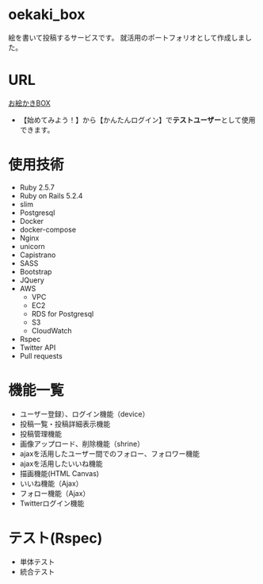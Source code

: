 
# oekaki_box
絵を書いて投稿するサービスです。
就活用のポートフォリオとして作成しました。  
# URL
[お絵かきBOX](http://52.192.33.26/)
* 【始めてみよう！】から【かんたんログイン】で<strong>テストユーザー</strong>として使用できます。
# 使用技術
* Ruby 2.5.7
* Ruby on Rails 5.2.4
* slim
* Postgresql
* Docker
* docker-compose
* Nginx
* unicorn
* Capistrano
* SASS
* Bootstrap
* JQuery
* AWS
  * VPC
  * EC2
  * RDS for Postgresql
  * S3
  * CloudWatch
* Rspec
* Twitter API
* Pull requests
# 機能一覧
* ユーザー登録）、ログイン機能（device）
* 投稿一覧・投稿詳細表示機能
* 投稿管理機能
* 画像アップロード、削除機能（shrine）
* ajaxを活用したユーザー間でのフォロー、フォロワー機能
* ajaxを活用したいいね機能
* 描画機能(HTML Canvas)
* いいね機能（Ajax）
* フォロー機能（Ajax）　
* Twitterログイン機能

# テスト(Rspec)
* 単体テスト
* 統合テスト
<!-- # AWSアーキテクチャ図 -->